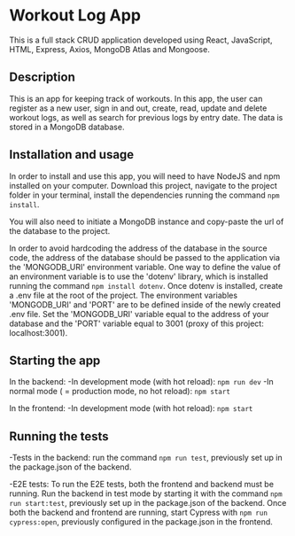 # Workout Log App

This is a full stack CRUD application developed using React, JavaScript, HTML, Express, Axios, MongoDB Atlas and Mongoose.

## Description

This is an app for keeping track of workouts. In this app, the user can register as a new user, sign in and out, create, read, update and delete workout logs, as well as search for previous logs by entry date. The data is stored in a MongoDB database.

## Installation and usage

In order to install and use this app, you will need to have NodeJS and npm installed on your computer. Download this project, navigate to the project folder in your terminal, install the dependencies running the command `npm install`.

You will also need to initiate a MongoDB instance and copy-paste the url of the database to the project.

In order to avoid hardcoding the address of the database in the source code, the address of the database should be passed to the application via the 'MONGODB_URI' environment variable. One way to define the value of an environment variable is to use the 'dotenv' library, which is installed running the command `npm install dotenv`. Once dotenv is installed, create a .env file at the root of the project. The environment variables 'MONGODB_URI' and 'PORT' are to be defined inside of the newly created .env file. Set the 'MONGODB_URI' variable equal to the address of your database and the 'PORT' variable equal to 3001 (proxy of this project: localhost:3001).

## Starting the app

In the backend:
-In development mode (with hot reload): `npm run dev`
-In normal mode ( = production mode, no hot reload): `npm start`

In the frontend:
-In development mode (with hot reload): `npm start`

## Running the tests

-Tests in the backend: run the command `npm run test`, previously set up in the package.json of the backend.

-E2E tests: To run the E2E tests, both the frontend and backend must be running. Run the backend in test mode by starting it with the command `npm run start:test`, previously set up in the package.json of the backend. Once both the backend and frontend are running, start Cypress with `npm run cypress:open`, previously configured in the package.json in the frontend.
